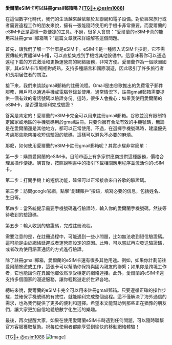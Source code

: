 **愛爾蘭eSIM卡可以註冊gmail郵箱嗎？[[TG💪+ @esim1088](https://t.me/s/esim1088)]**

在這個數字化時代，我們的生活越來越依賴於互聯網和電子設備。對於經常旅行或者需要遠程工作的朋友來說，擁有一張能隨時使用的手機卡非常重要。而愛爾蘭的eSIM卡正是這樣一款便捷的工具。不過，很多人會問：“愛爾蘭的eSIM卡真的能用來註冊gmail郵箱嗎？”這篇文章就來詳細解答這個問題。

首先，讓我們了解一下什麼是eSIM卡。eSIM卡是一種嵌入式SIM卡技術，它不需要傳統的實體SIM卡槽，可以直接集成到手機或其他設備中。這意味著你可以通過遠程下載的方式激活和更換運營商的網絡服務，非常方便。愛爾蘭作為一個歐洲國家，其eSIM卡市場相對成熟，支持多種語言和國際漫遊，因此吸引了許多旅行者和長期居住者的關注。

接下來，我們來談談gmail郵箱的註冊流程。Gmail是由谷歌推出的免費電子郵件服務，用戶可以通過手機或電腦登錄並使用。通常情況下，註冊gmail郵箱需要提供一個有效的電話號碼以驗證身份。這時，很多人會擔心：如果我使用愛爾蘭的eSIM卡，是否還能順利完成驗證？

答案是肯定的！愛爾蘭的eSIM卡完全可以用來註冊gmail郵箱。谷歌並沒有限制特定國家或地區的手機號碼用於gmail註冊。只要你擁有合法有效的手機號碼，無論是在愛爾蘭還是其他地方，都可以正常使用。不過，在選擇手機號碼時，建議優先考慮那些能夠接收短信驗證的號碼，這樣可以避免不必要的麻煩。

那麼，如何使用愛爾蘭的eSIM卡註冊gmail郵箱呢？其實步驟非常簡單：

第一步：購買愛爾蘭的eSIM卡。目前市面上有多家供應商提供這種服務，價格合理且操作便捷。購買後，按照說明書中的指引下載相關應用程序並激活你的eSIM卡。

第二步：打開手機上的短信功能，確保可以正常接收來自谷歌的驗證碼。

第三步：訪問google官網，點擊“創建賬戶”按鈕，填寫必要的信息，包括姓名、生日等。

第四步：當系統提示需要手機號碼進行驗證時，輸入你的愛爾蘭手機號碼，然後等待收到的驗證碼。

第五步：輸入收到的驗證碼，完成註冊流程。

需要注意的是，在註冊過程中，可能遇到一些小問題，比如無法收到短信驗證碼。這可能是由於網絡延遲或者運營商設定的原因。此時，可以嘗試再次發送驗證碼，或者改為使用語音通話的方式進行驗證。

除了註冊gmail郵箱，愛爾蘭的eSIM卡還有很多其他用途。例如，如果你計劃前往愛爾蘭旅遊或工作，這張卡可以幫助你保持與國內親友的聯繫；如果你是跨境工作者，它也能讓你在異國他鄉依然享受穩定的網絡連接。此外，愛爾蘭的eSIM卡還支持多個國家的漫遊服務，讓你輕鬆遊走於世界各地。

總結來說，愛爾蘭的eSIM卡完全可以用來註冊gmail郵箱。只要遵循正確的操作步驟，並確保手機號碼的有效性，就能順利完成整個過程。這不僅解決了海外通信的需求，也為我們提供了更多的便利和選擇。希望本文能幫助到那些正在猶豫的朋友們，讓大家更加自信地體驗數字化生活的樂趣。

最後，再次提醒大家，如果在使用愛爾蘭eSIM卡時遇到任何問題，可以隨時聯繫官方客服獲取幫助。祝每位使用者都能享受到愉快的移動網絡體驗！

[[TG💪+ @esim1088](https://t.me/s/esim1088) ![Image](https://i.postimg.cc/4NQfJmqS/Snipaste-2025-05-13-00-14-12.png)]